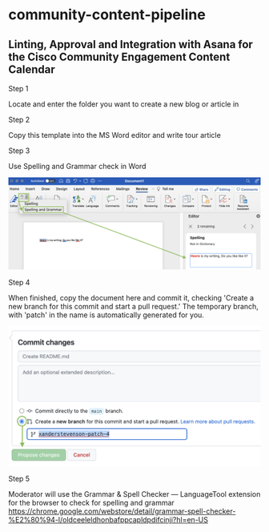 # community-content-pipeline

## Linting, Approval and Integration with Asana for the Cisco Community Engagement Content Calendar


Step 1


Locate and enter the folder you want to create a new blog or article in 


Step 2

Copy this template into the MS Word editor and write tour article


Step 3 

Use Spelling and Grammar check in Word

<img src="https://github.com/xanderstevenson/community-content-pipeline/blob/main/media/Word-Check.png?raw=true" width=800) />


Step 4

When finished, copy the document here and commit it, checking 'Create a new branch for this commit and start a pull request.' The temporary branch, with 'patch' in the name is automatically generated for you.


<img src="https://github.com/xanderstevenson/community-content-pipeline/blob/main/media/Commit.png?raw=true" width=600) />


Step 5

Moderator will use the Grammar & Spell Checker — LanguageTool extension for the browser to check for spelling and grammar
https://chrome.google.com/webstore/detail/grammar-spell-checker-%E2%80%94-l/oldceeleldhonbafppcapldpdifcinji?hl=en-US




